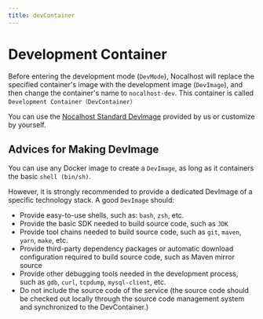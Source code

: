 ```yaml
---
title: devContainer
---
```


# Development Container

Before entering the development mode (`DevMode`), Nocalhost will replace the specified container's image with the development image (`DevImage`), and then change the container's name to `nocalhost-dev`. This container is called `Development Container（DevContainer）`

You can use the [Nocalhost Standard DevImage](https://github.com/nocalhost/dev-container) provided by us or customize by yourself.

## Advices for Making DevImage

You can use any Docker image to create a `DevImage`, as long as it containers the basic `shell (bin/sh)`.

However, it is strongly recommended to provide a dedicated DevImage of a specific technology stack. A good `DevImage` should:

- Provide easy-to-use shells, such as: `bash`, `zsh`, etc.
- Provide the basic SDK needed to build source code, such as `JDK`
- Provide tool chains needed to build source code, such as `git`, `maven`, `yarn`, `make`, etc.
- Provide third-party dependency packages or automatic download configuration required to build source code, such as Maven mirror source
- Provide other debugging tools needed in the development process, such as `gdb`, `curl`, `tcpdump`, `mysql-client`, etc.
- Do not include the source code of the service (the source code should be checked out locally through the source code management system and synchronized to the DevContainer.)
